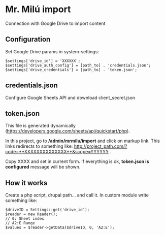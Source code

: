 # Mr. Milú import
Connection with Google Drive to import content

## Configuration

Set Google Drive params in system-settings:

```
$settings['drive_id'] = 'XXXXXX';
$settings['drive_auth_config'] = [path_to] . 'credentials.json';
$settings['drive_credentials'] = [path_to] . 'token.json';
```

## credentials.json

Configure Google Sheets API and download client_secret.json

## token.json

This file is generated dynamically (https://developers.google.com/sheets/api/quickstart/php).

In this project, go to **/admin/mrmilu/import** and click on markup link. This links redirects to something like:
http://project_path.com/?code=**XXXXXXXXXXXXXX**&scope=YYYYYY .

Copy XXXX and set in current form. If everything is ok, **token.json is configured** message will be shown.

## How it works

Create a php script, drupal path... and call it. In custom module write something like:

    $driveID = Settings::get('drive_id');
    $reader = new Reader();
    // 0: Sheet index
    // A2:E Range
    $values = $reader->getData($driveID, 0, 'A2:E');
